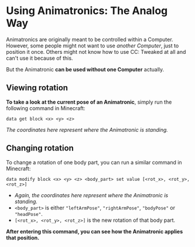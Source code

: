 # Using Animatronics: The Analog Way

Animatronics are originally meant to be controlled within a Computer.
However, some people might not want to use _another Computer_, just to position it once. Others might not know how to use CC: Tweaked at all and can't use it because of this.

But the Animatronic **can be used without one Computer** actually.

## Viewing rotation

**To take a look at the current pose of an Animatronic**, simply run the following command in Minecraft:
```mcfunction
data get block <x> <y> <z>
```
_The coordinates here represent where the Animatronic is standing._

## Changing rotation

To change a rotation of one body part, you can run a similar command in Minecraft:
```mcfunction
data modify block <x> <y> <z> <body_part> set value [<rot_x>, <rot_y>, <rot_z>]
```

* _Again, the coordinates here represent where the Animatronic is standing._
* `<body_part>` is either `"leftArmPose"`, `"rightArmPose"`, `"bodyPose"` or `"headPose"`.
* `[<rot_x>, <rot_y>, <rot_z>]` is the new rotation of that body part.

**After entering this command, you can see how the Animatronic applies that position.**